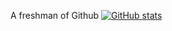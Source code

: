 A freshman of Github
[![GitHub stats](https://github-readme-stats.vercel.app/api?username=C-256)](https://github.com/anuraghazra/github-readme-stats)
